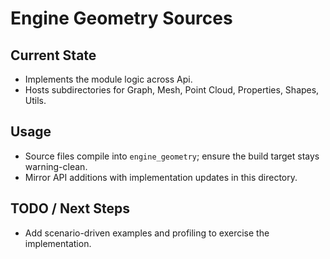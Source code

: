 # Engine Geometry Sources

## Current State

- Implements the module logic across Api.
- Hosts subdirectories for Graph, Mesh, Point Cloud, Properties, Shapes, Utils.

## Usage

- Source files compile into `engine_geometry`; ensure the build target stays warning-clean.
- Mirror API additions with implementation updates in this directory.

## TODO / Next Steps

- Add scenario-driven examples and profiling to exercise the implementation.
